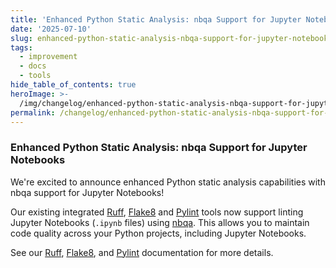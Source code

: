 ```yaml
---
title: 'Enhanced Python Static Analysis: nbqa Support for Jupyter Notebooks'
date: '2025-07-10'
slug: enhanced-python-static-analysis-nbqa-support-for-jupyter-notebooks
tags:
  - improvement
  - docs
  - tools
hide_table_of_contents: true
heroImage: >-
  /img/changelog/enhanced-python-static-analysis-nbqa-support-for-jupyter-notebooks-hero.webp
permalink: /changelog/enhanced-python-static-analysis-nbqa-support-for-jupyter-notebooks
---
```


### Enhanced Python Static Analysis: nbqa Support for Jupyter Notebooks

We're excited to announce enhanced Python static analysis capabilities with nbqa support for Jupyter Notebooks!

Our existing integrated [Ruff](https://docs.astral.sh/ruff/), [Flake8](https://flake8.pycqa.org/) and [Pylint](https://pylint.pycqa.org/) tools now support linting Jupyter Notebooks (`.ipynb` files) using [nbqa](https://github.com/nbQA-dev/nbQA). This allows you to maintain code quality across your Python projects, including Jupyter Notebooks.

See our [Ruff](/tools/ruff), [Flake8](/tools/flake8), and [Pylint](/tools/pylint) documentation for more details.
